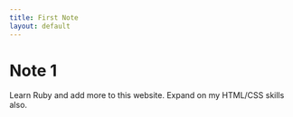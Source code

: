 ```yaml
---
title: First Note
layout: default
---
```


# Note 1

Learn Ruby and add more to this website. Expand on my HTML/CSS skills also.